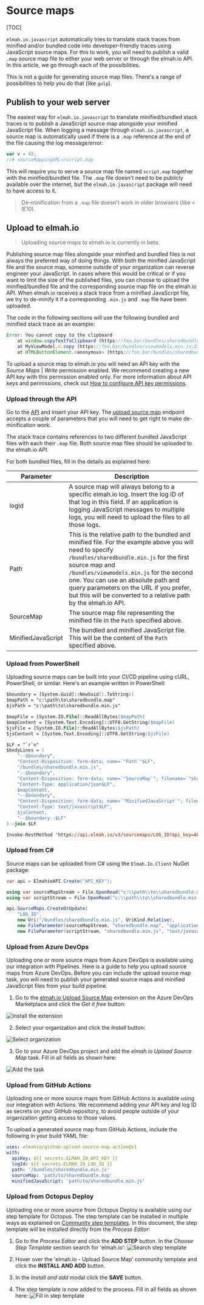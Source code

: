 # Source maps

[TOC]

`elmah.io.javascript` automatically tries to translate stack traces from minified and/or bundled code into developer-friendly traces using JavaScript source maps. For this to work, you will need to publish a valid `.map` source map file to either your web server or through the elmah.io API. In this article, we go through each of the possibilities.

This is not a guide for generating source map files. There's a range of possibilities to help you do that (like `gulp`).

## Publish to your web server

The easiest way for `elmah.io.javascript` to translate minified/bundled stack traces is to publish a JavaScript source map alongside your minified JavaScript file. When logging a message through `elmah.io.javascript`, a source map is automatically used if there is a `.map` reference at the end of the file causing the log message/error:

```javascript
var v = 42;
//# sourceMappingURL=/script.map
```

This will require you to serve a source map file named `script.map` together with the minified/bundled file. The `.map` file doesn't need to be publicly available over the internet, but the `elmah.io.javascript` package will need to have access to it.

> De-minification from a `.map` file doesn't work in older browsers (like < IE10).

## Upload to elmah.io

> Uploading source maps to elmah.io is currently in beta.

Publishing source map files alongside your minified and bundled files is not always the preferred way of doing things. With both the minified JavaScript file and the source map, someone outside of your organization can reverse engineer your JavaScript. In cases where this would be critical or if you want to limit the size of the published files, you can choose to upload the minified/bundled file and the corresponding source map file on the elmah.io API. When elmah.io receives a stack trace from a minified JavaScript file, we try to de-minify it if a corresponding `.min.js` and `.map` file have been uploaded.

The code in the following sections will use the following bundled and minified stack trace as an example:

```javascript
Error: You cannot copy to the clipboard
    at window.copyTextToClipboard (https://foo.bar/bundles/sharedbundle.min.js:69:24978)
    at MyViewModel.n.copy (https://foo.bar/bundles/viewmodels.min.js:37:37385)
    at HTMLButtonElement.<anonymous> (https://foo.bar/bundles/sharedbundle.min.js:55:109467)
```

To upload a source map to elmah.io you will need an API key with the *Source Maps* | *Write* permission enabled. We recommend creating a new API key with this permission enabled only. For more information about API keys and permissions, check out [How to configure API key permissions](https://docs.elmah.io/how-to-configure-api-key-permissions/).

### Upload through the API

Go to the [API](https://api.elmah.io/swagger/index.html) and insert your API key. The [upload source map](https://api.elmah.io/swagger/index.html#/SourceMaps/SourceMaps_CreateOrUpdate) endpoint accepts a couple of parameters that you will need to get right to make de-minification work.

The stack trace contains references to two different bundled JavaScript files with each their `.map` file. Both source map files should be uploaded to the elmah.io API.

For both bundled files, fill in the details as explained here:

| Parameter | Description |
|---|---|
| logId | A source map will always belong to a specific elmah.io log. Insert the log ID of that log in this field. If an application is logging JavaScript messages to multiple logs, you will need to upload the files to all those logs. |
| Path | This is the relative path to the bundled and minified file. For the example above you will need to specify `/bundles/sharedbundle.min.js` for the first source map and `/bundles/viewmodels.min.js` for the second one. You can use an absolute path and query parameters on the URL if you prefer, but this will be converted to a relative path by the elmah.io API. |
| SourceMap | The source map file representing the minified file in the `Path` specified above. |
| MinifiedJavaScript | The bundled and minified JavaScript file. This will be the content of the `Path` specified above. |

### Upload from PowerShell

Uploading source maps can be built into your CI/CD pipeline using cURL, PowerShell, or similar. Here's an example written in PowerShell:

```ps
$boundary = [System.Guid]::NewGuid().ToString()
$mapPath = "c:\path\to\sharedbundle.map"
$jsPath = "c:\path\to\sharedbundle.min.js"

$mapFile = [System.IO.File]::ReadAllBytes($mapPath)
$mapContent = [System.Text.Encoding]::UTF8.GetString($mapFile)
$jsFile = [System.IO.File]::ReadAllBytes($jsPath)
$jsContent = [System.Text.Encoding]::UTF8.GetString($jsFile)

$LF = "`r`n"
$bodyLines = (
    "--$boundary",
    "Content-Disposition: form-data; name=`"Path`"$LF",
    "/bundles/sharedbundle.min.js",
    "--$boundary",
    "Content-Disposition: form-data; name=`"SourceMap`"; filename=`"sharedbundle.map`"",
	"Content-Type: application/json$LF",
    $mapContent,
    "--$boundary",
    "Content-Disposition: form-data; name=`"MinifiedJavaScript`"; filename=`"sharedbundle.min.js`"",
	"Content-Type: text/javascript$LF",
    $jsContent,
    "--$boundary--$LF"
) -join $LF

Invoke-RestMethod 'https://api.elmah.io/v3/sourcemaps/LOG_ID?api_key=API_KEY' -Method POST -ContentType "multipart/form-data; boundary=`"$boundary`"" -Body $bodyLines
```

### Upload from C\#

Source maps can be uploaded from C# using the `Elmah.Io.Client` NuGet package:

```csharp
var api = ElmahioAPI.Create("API_KEY");

using var sourceMapStream = File.OpenRead("c:\\path\\to\\sharedbundle.map");
using var scriptStream = File.OpenRead("c:\\path\\to\\sharedbundle.min.js");

api.SourceMaps.CreateOrUpdate(
    "LOG_ID",
    new Uri("/bundles/sharedbundle.min.js", UriKind.Relative),
    new FileParameter(sourceMapStream, "sharedbundle.map", "application/json"),
    new FileParameter(scriptStream, "sharedbundle.min.js", "text/javascript"));
```

### Upload from Azure DevOps

Uploading one or more source maps from Azure DevOps is available using our integration with Pipelines. Here is a guide to help you upload source maps from Azure DevOps. Before you can include the upload source map task, you will need to publish your generated source maps and minified JavaScript files from your build pipeline.

1. Go to the [elmah.io Upload Source Map](https://marketplace.visualstudio.com/items?itemName=elmahio.elmah-io-upload-source-map) extension on the Azure DevOps Marketplace and click the _Get it free_ button:

![Install the extension](images/marketplace_get_it_free.png)

2. Select your organization and click the *Install* button:

![Select organization](images/marketplace_select_organization.png)

3. Go to your Azure DevOps project and add the *elmah.io Upload Source Map* task. Fill in all fields as shown here:

![Add the task](images/release_pipeline_task.png)

### Upload from GitHub Actions

Uploading one or more source maps from GitHub Actions is available using our integration with Actions. We recommend adding your API key and log ID as secrets on your GitHub repository, to avoid people outside of your organization getting access to those values.

To upload a generated source map from GitHub Actions, include the following in your build YAML file:

```yml
uses: elmahio/github-upload-source-map-action@v1
with:
  apiKey: ${{ secrets.ELMAH_IO_API_KEY }}
  logId: ${{ secrets.ELMAH_IO_LOG_ID }}
  path: '/bundles/sharedbundle.min.js'
  sourceMap: 'path/to/sharedbundle.map'
  minifiedJavaScript: 'path/to/sharedbundle.min.js'
```

### Upload from Octopus Deploy

Uploading one or more source from Octopus Deploy is available using our step template for Octopus. The step template can be installed in multiple ways as explained on <a href="https://octopus.com/docs/projects/community-step-templates" target="_blank" rel="noopener noreferrer">Community step templates</a>. In this document, the step template will be installed directly from the *Process Editor*:

1. Go to the *Process Editor* and click the **ADD STEP** button. In the *Choose Step Template* section search for 'elmah.io':
![Search step template](images/deploy-notification/octopus_search_step_template.png)

2. Hover over the 'elmah.io - Upload Source Map' community template and click the **INSTALL AND ADD** button.

3. In the *Install and add* modal click the **SAVE** button.

4. The step template is now added to the process. Fill in all fields as shown here:
![Fill in step template](images/octopus_upload_source_map.png)